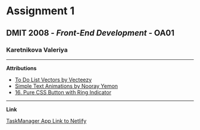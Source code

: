 # **Assignment 1**

## DMIT 2008 - *Front-End Development* - OA01

### Karetnikova Valeriya
---

**Attributions**

-  [To Do List Vectors by Vecteezy](https://www.vecteezy.com/free-vector/to-do-list)
-  [Simple Text Animations by Nooray Yemon](https://www.sliderrevolution.com/resources/css-text-animation/)
-  [16. Pure CSS Button with Ring Indicator](https://1stwebdesigner.com/20-amazing-pure-css-animated-buttons/)

---

**Link**


[TaskManager App Link to Netlify](https://karetnikova-task-manager.netlify.app/)




